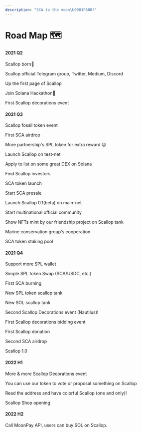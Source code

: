 ```yaml
---
description: "SCA to the moon\U0001F680!"
---
```


# Road Map 🗺

#### 2021 Q2

Scallop born🎂

Scallop official Telegram group, Twitter, Medium, Discord

Up the first page of Scallop

Join Solana Hackathon🦾

First Scallop decorations event

#### 2021 Q3

Scallop fossil token event  
  
First SCA airdrop  
  
More partnership's SPL token for extra reward 😉

Launch Scallop on test-net  
  
Apply to list on some great DEX on Solana

Find Scallop investors 

SCA token launch

Start SCA presale 

Launch Scallop 0.1\(beta\) on main-net

Start multinational official community  
  
Show NFTs mint by our friendship project on Scallop tank

Marine conservation group's cooperation

SCA token staking pool

#### 2021 Q4

Support more SPL wallet

Simple SPL token Swap  \(SCA/USDC, etc.\)

First SCA burning

New SPL token scallop tank 

New SOL scallop tank 

Second Scallop Decorations event \(Nautilus\)!

First Scallop decorations bidding event

First Scallop donation

Second SCA airdrop

Scallop 1.0

#### 2022 H1

More & more Scallop Decorations event

You can use our token to vote or proposal something on Scallop

Read the address and have colorful Scallop \(one and only\)! 

Scallop Shop opening

#### 2022 H2

Call MoonPay API, users can buy SOL on Scallop.

